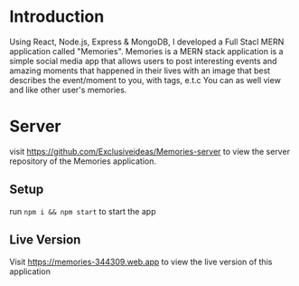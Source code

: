 # Introduction

Using React, Node.js, Express & MongoDB, I developed a Full Stacl MERN application called "Memories". Memories is a MERN stack application is a simple social media app that allows users to post interesting events and amazing moments that happened in their lives with an image that best describes the event/moment to you, with tags, e.t.c
You can as well view and like other user's memories.

# Server
 visit https://github.com/Exclusiveideas/Memories-server to view the server repository of the Memories application.

## Setup
run ```npm i && npm start```  to start the app

## Live Version
Visit https://memories-344309.web.app to view the live version of this application
